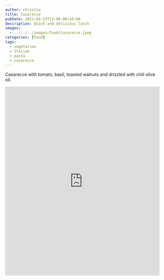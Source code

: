 ```yaml
---
author: christie
title: Casarecce
pubDate: 2022-04-25T12:00:00+10:00
description: Quick and delicious lunch
images:
  - ../../../images/food/Casarecce.jpeg
categories: [food]
tags:
  - vegetarian
  - Italian
  - pasta
  - casarecce
---
```


Casarecce with tomato, basil, toasted walnuts and drizzled with chili olive oil.

<iframe src="https://www.facebook.com/plugins/post.php?href=https%3A%2F%2Fwww.facebook.com%2Fchris1.tham%2Fposts%2Fpfbid09WJvejF766kE4QtGSEaAy4oz9A538B8mCcsmTzbe2MLv7xZwVtVmRFPZEwoQhjvel&show_text=true&width=500" width="500" height="610" style="border:none;overflow:hidden" scrolling="no" frameborder="0" allowfullscreen="true" allow="autoplay; clipboard-write; encrypted-media; picture-in-picture; web-share"></iframe>
